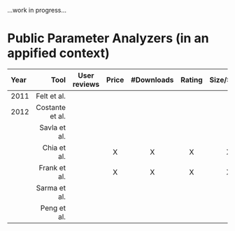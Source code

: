 ...work in progress...

# Public Parameter Analyzers (in an appified context)

| Year | Tool | User reviews | Price | #Downloads | Rating | Size/Space | Developer | Category | Description | Permissions | Search ranking | Terms & Conditions | Privacy Policy |
|:--- | ---:|:---:|:---:|:---:|:---:|:---:|:---:|:---:|:---:|:---:|:---:|:---:|:---:|
|2011|Felt et al.||||||||||X|||||
|2012|Costante et al.||||||||||||||X|
||Savla et al.||||||||||||||X|
||Chia et al.||X|X|X|X||X|||X|||||
||Frank et al.||X|X|X|X|||||X|||||
||Sarma et al.||||||||X||X|||||
||Peng et al.|||||||||X||X||||
